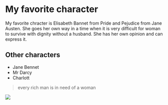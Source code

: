 # My favorite character

My favorite chracter is Elisabeth Bannet from Pride and Pejudice from Jane Austen.
She goes her own way in a time when it is very difficult for woman to survive with dignity without a husband.
She has her own opinion and can express it.

## Other characters

* Jane Bennet
* Mr Darcy
* Charlott

> every rich man is in need of a woman

<img src="https://upload.wikimedia.org/wikipedia/commons/c/c2/Elisabeth_Bennet_%28d%C3%A9tail%29.jpg"/>
